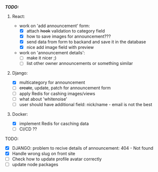 **_TODO:_**

1. React:

   - work on 'add announcement' form:
     - [x] attach ~~hook~~ validation to category field
     - [x] how to save images for announcement???
     - [x] send data from form to backand and save it in the database
     - [x] nice add image field with preview
   - work on 'announcement details':
     - [ ] make it nicer ;)
     - [ ] list other owner announcements or something similar

2. Django:

   - [x] multicategory for announcement
   - [ ] ~~create~~, update, patch for announcement form
   - [ ] apply Redis for cashing images/views
   - [ ] what about 'whitenoise'
   - [ ] user should have additional field: nick/name - email is not the best

3. Docker:
   - [x] implement Redis for casching data
   - [ ] CI/CD ??

TODO:

- [x] DJANGO: problem to recive details of announcement: 404 - Not found
- [x] Handle wrong slug on front site
- [ ] Check how to update profile avatar correctly
- [ ] update node packages
